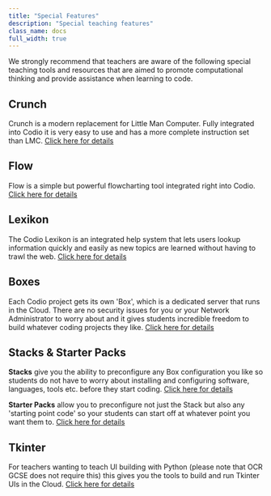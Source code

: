 ```yaml
---
title: "Special Features"
description: "Special teaching features"
class_name: docs
full_width: true
---
```


We strongly recommend that teachers are aware of the following special teaching tools and resources that are aimed to promote computational thinking and provide assistance when learning to code.

## Crunch
Crunch is a modern replacement for Little Man Computer. Fully integrated into Codio it is very easy to use and has a more complete instruction set than LMC. 
[Click here for details](/docs/teacher/special/crunch)

## Flow
Flow is a simple but powerful flowcharting tool integrated right into Codio.
[Click here for details](/docs/teacher/special/flow)

## Lexikon
The Codio Lexikon is an integrated help system that lets users lookup information quickly and easily as new topics are learned without having to trawl the web.
[Click here for details](/docs/tuts/lexikon)

## Boxes
Each Codio project gets its own 'Box', which is a dedicated server that runs in the Cloud. There are no security issues for you or your Network Administrator to worry about and it gives students incredible freedom to build whatever coding projects they like.
[Click here for details](/docs/teacher/special/boxes)

## Stacks & Starter Packs
**Stacks** give you the ability to preconfigure any Box configuration you like so students do not have to worry about installing and configuring software, languages, tools etc. before they start coding.
[Click here for details](/docs/teacher/special/stacks)

**Starter Packs** allow you to preconfigure not just the Stack but also any 'starting point code' so your students can start off at whatever point you want them to.
[Click here for details](/docs/teacher/special/packs)

## Tkinter
For teachers wanting to teach UI building with Python (please note that OCR GCSE does not require this) this gives you the tools to build and run Tkinter UIs in the Cloud.
[Click here for details](/docs/teacher/special/tkinter)


